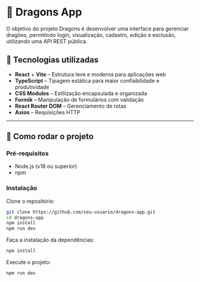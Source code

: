 # 🐉 Dragons App

O objetivo do projeto Dragons é desenvolver uma interface para gerenciar dragões, permitindo login, visualização, cadastro, edição e exclusão, utilizando uma API REST pública.

## 🔧 Tecnologias utilizadas

- **React** + **Vite** – Estrutura leve e moderna para aplicações web
- **TypeScript** – Tipagem estática para maior confiabilidade e produtividade
- **CSS Modules** – Estilização encapsulada e organizada
- **Formik** – Manipulação de formulários com validação
- **React Router DOM** – Gerenciamento de rotas
- **Axios** – Requisições HTTP

---

## 🚀 Como rodar o projeto

### Pré-requisitos

- Node.js (v18 ou superior)
- npm

### Instalação

Clone o repositório:

```bash
git clone https://github.com/seu-usuario/dragons-app.git
cd dragons-app
npm install
npm run dev
```

Faça a instalação da dependências:

```bash
npm install
```

Execute o projeto:

```bash
npm run dev
```
